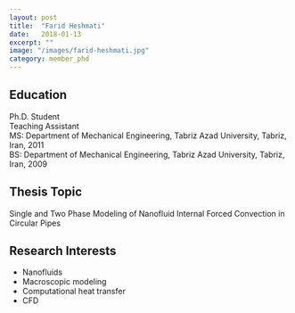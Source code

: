 ```yaml
---
layout: post
title:  "Farid Heshmati"
date:   2018-01-13
excerpt: ""
image: "/images/farid-heshmati.jpg"
category: member_phd
---
```


## Education
Ph.D. Student <br>
Teaching Assistant <br>
MS: Department of Mechanical Engineering, Tabriz Azad University, Tabriz, Iran, 2011 <br>
BS: Department of Mechanical Engineering, Tabriz Azad University, Tabriz, Iran, 2009 <br>

## Thesis Topic
Single and Two Phase Modeling of Nanofluid Internal Forced Convection in Circular Pipes

## Research Interests
- Nanofluids
- Macroscopic modeling
- Computational heat transfer
- CFD
